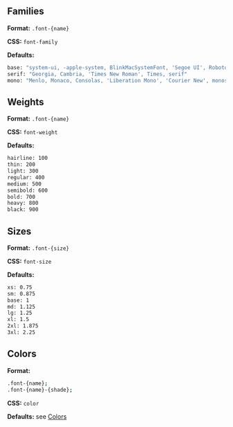 ## Families

**Format:** `.font-{name}`

**CSS:** `font-family`

**Defaults:**
```bash
base: "system-ui, -apple-system, BlinkMacSystemFont, 'Segoe UI', Roboto, Oxygen, Ubuntu, Cantarell, 'Open Sans', 'Helvetica Neue', sans-serif"
serif: "Georgia, Cambria, 'Times New Roman', Times, serif"
mono: "Menlo, Monaco, Consolas, 'Liberation Mono', 'Courier New', monospace"
```

## Weights

**Format:** `.font-{name}`

**CSS:** `font-weight`

**Defaults:**
```bash
hairline: 100
thin: 200
light: 300
regular: 400
medium: 500
semibold: 600
bold: 700
heavy: 800
black: 900
```

## Sizes

**Format:** `.font-{size}`

**CSS:** `font-size`

**Defaults:**
```bash
xs: 0.75
sm: 0.875
base: 1
md: 1.125
lg: 1.25
xl: 1.5
2xl: 1.875
3xl: 2.25
```

## Colors

**Format:**
```bash
.font-{name};
.font-{name}-{shade};
```

**CSS:** `color`

**Defaults:** see [Colors](https://github.com/codewithkyle/brixi/wiki/Colors)